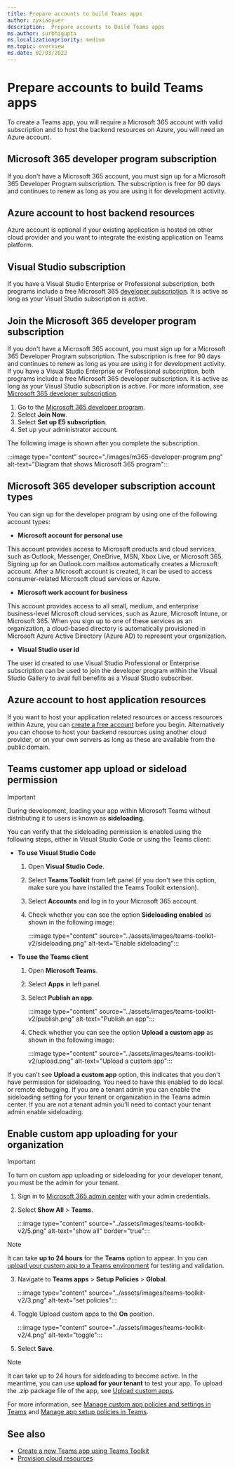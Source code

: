 ```yaml
---
title: Prepare accounts to build Teams apps
author: zyxiaoyuer
description:  Prepare accounts to Build Teams apps
ms.author: surbhigupta
ms.localizationpriority: medium
ms.topic: overview
ms.date: 02/03/2022
---
```


# Prepare accounts to build Teams apps

To create a Teams app, you will require a Microsoft 365 account with valid subscription and to host the backend resources on Azure, you will need an Azure account.

## Microsoft 365 developer program subscription

If you don't have a Microsoft 365 account, you must sign up for a Microsoft 365 Developer Program subscription. The subscription is free for 90 days and continues to renew as long as you are using it for development activity.

## Azure account to host backend resources

Azure account is optional if your existing application is hosted on other cloud provider and you want to integrate the existing application on Teams platform.

## Visual Studio subscription

If you have a Visual Studio Enterprise or Professional subscription, both programs include a free Microsoft 365 [developer subscription](https://aka.ms/MyVisualStudioBenefits). It is active as long as your Visual Studio subscription is active.

## Join the Microsoft 365 developer program subscription

If you don't have a Microsoft 365 account, you must sign up for a Microsoft 365 Developer Program subscription. The subscription is free for 90 days and continues to renew as long as you are using it for development activity. If you have a Visual Studio Enterprise or Professional subscription, both programs include a free Microsoft 365 developer subscription. It is active as long as your Visual Studio subscription is active. For more information, see [Microsoft 365 developer subscription](https://developer.microsoft.com/microsoft-365/dev-program).

1. Go to the [Microsoft 365 developer program](https://developer.microsoft.com/microsoft-365/dev-program).
2. Select **Join Now**.
3. Select **Set up E5 subscription**.
4. Set up your administrator account.
 
The following image is shown after you complete the subscription.

:::image type="content" source="./images/m365-developer-program.png" alt-text="Diagram that shows Microsoft 365 program":::

## Microsoft 365 developer subscription account types

You can sign up for the developer program by using one of the following account types:

- **Microsoft account for personal use**

This account provides access to Microsoft products and cloud services, such as Outlook, Messenger, OneDrive, MSN, Xbox Live, or Microsoft 365. Signing up for an Outlook.com mailbox automatically creates a Microsoft account. After a Microsoft account is created, it can be used to access consumer-related Microsoft cloud services or Azure.

- **Microsoft work account for business**

 This account provides access to all small, medium, and enterprise business-level Microsoft cloud services, such as Azure, Microsoft Intune, or Microsoft 365. When you sign up to one of these services as an organization, a cloud-based directory is automatically provisioned in Microsoft Azure Active Directory (Azure AD) to represent your organization.

- **Visual Studio user id**

The user id created to use Visual Studio Professional or Enterprise subscription can be used to join the developer program within the Visual Studio Gallery to avail full benefits as a Visual Studio subscriber.

## Azure account to host application resources

If you want to host your application related resources or access resources within Azure, you can [create a free account](https://azure.microsoft.com/free/) before you begin. Alternatively you can choose to host your backend resources using another cloud provider, or on your own servers as long as these are available from the public domain.

## Teams customer app upload or sideload permission

> [!IMPORTANT]
> During development, loading your app within Microsoft Teams without distributing it to users is known as **sideloading**.

You can verify that the sideloading permission is enabled using the following steps, either in Visual Studio Code or using the Teams client:

* **To use Visual Studio Code**

    1. Open **Visual Studio Code**.
    1. Select **Teams Toolkit** from left panel (if you don't see this option, make sure you have installed the Teams Toolkit extension).
    1. Select **Accounts** and log in to your Microsoft 365 account.
    1. Check whether you can see the option **Sideloading enabled** as shown in the following image:

       :::image type="content" source="../assets/images/teams-toolkit-v2/sideloading.png" alt-text="Enable sideloading":::

* **To use the Teams client**

    1. Open **Microsoft Teams**.
    2. Select **Apps** in left panel.
    3. Select **Publish an app**.

       :::image type="content" source="../assets/images/teams-toolkit-v2/publish.png" alt-text="Publish an app":::

    4. Check whether you can see the option **Upload a custom app** as shown in the following image:

       :::image type="content" source="../assets/images/teams-toolkit-v2/upload.png" alt-text="Upload a custom app":::

If you can't see **Upload a custom app** option, this indicates that you don't have permission for sideloading. You need to have this enabled to do local or remote debugging. If you are a tenant admin you can enable the sideloading setting for your tenant or organization in the Teams admin center. If you are not a tenant admin you'll need to contact your tenant admin enable sideloading.

## Enable custom app uploading for your organization

> [!IMPORTANT]
> To turn on custom app uploading or sideloading for your developer tenant, you must be the admin for your tenant.

1. Sign in to [Microsoft 365 admin center](https://admin.microsoft.com/Adminportal/Home?source=applauncher#/homepage#/) with your admin credentials.

2. Select **Show All** > **Teams**.

   :::image type="content" source="../assets/images/teams-toolkit-v2/5.png" alt-text="show all" border="true":::

> [!NOTE]
> It can take **up to 24 hours** for the **Teams** option to appear. In you can [upload your custom app to a Teams environment](/microsoftteams/upload-custom-apps) for testing and validation.

3. Navigate to **Teams apps** > **Setup Policies** > **Global**.

   :::image type="content" source="../assets/images/teams-toolkit-v2/3.png" alt-text="set policies":::

4. Toggle Upload custom apps to the **On** position.

   :::image type="content" source="../assets/images/teams-toolkit-v2/4.png" alt-text="toggle":::

5. Select **Save**.

> [!Note]
> It can take up to 24 hours for sideloading to become active. In the meantime, you can use **upload for your tenant** to test your app. To upload the .zip package file of the app, see [Upload custom apps](/microsoftteams/teams-app-setup-policies).

For more information, see [Manage custom app policies and settings in Teams](/microsoftteams/teams-custom-app-policies-and-settings) and [Manage app setup policies in Teams](/microsoftteams/teams-app-setup-policies).

## See also

* [Create a new Teams app using Teams Toolkit](create-new-project.md)
* [Provision cloud resources](provision.md)